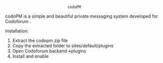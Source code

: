 								codoPM


codoPM is a simple and beautiful private messaging system developed for Codoforum . 


Installation:

1. Extract the codopm zip file
2. Copy the extracted folder to sites/default/plugins
3. Open Codoforum backend->plugins
4. Install and enable
